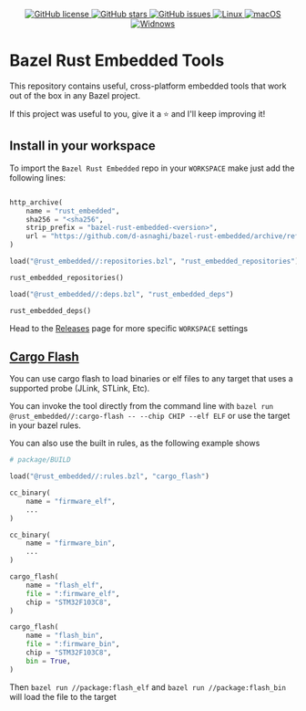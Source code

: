 <p align="center">

<a href="https://github.com/d-asnaghi/bazel-rust-embedded/blob/master/LICENSE">
    <img alt="GitHub license" src="https://img.shields.io/github/license/d-asnaghi/bazel-rust-embedded?color=success">
</a>

<a href="https://github.com/d-asnaghi/bazel-rust-embedded/stargazers">
    <img alt="GitHub stars" src="https://img.shields.io/github/stars/d-asnaghi/bazel-rust-embedded?color=success">
</a>

<a href="https://github.com/d-asnaghi/bazel-rust-embedded/issues">
    <img alt="GitHub issues" src="https://img.shields.io/github/issues/d-asnaghi/bazel-rust-embedded">
</a>

<a href="https://github.com/d-asnaghi/bazel-rust-embedded/actions">
    <img alt="Linux" src="https://github.com/d-asnaghi/bazel-rust-embedded/workflows/Linux/badge.svg">
</a>

<a href="https://github.com/d-asnaghi/bazel-rust-embedded/actions">
    <img alt="macOS" src="https://github.com/d-asnaghi/bazel-rust-embedded/workflows/macOS/badge.svg">
</a>

<a href="https://github.com/d-asnaghi/bazel-rust-embedded/actions">
    <img alt="Widnows" src="https://github.com/d-asnaghi/bazel-rust-embedded/workflows/Windows/badge.svg">
</a>

</p>

# Bazel Rust Embedded Tools

This repository contains useful, cross-platform embedded tools that work out of the box in any Bazel project.

If this project was useful to you, give it a ⭐️ and I'll keep improving it!

## Install in your workspace

To import the `Bazel Rust Embedded` repo in your `WORKSPACE` make just add the following lines:

```python

http_archive(
    name = "rust_embedded",
    sha256 = "<sha256",
    strip_prefix = "bazel-rust-embedded-<version>",
    url = "https://github.com/d-asnaghi/bazel-rust-embedded/archive/refs/tags/<version>.tar.gz",
)

load("@rust_embedded//:repositories.bzl", "rust_embedded_repositories")

rust_embedded_repositories()

load("@rust_embedded//:deps.bzl", "rust_embedded_deps")

rust_embedded_deps()

```

Head to the [Releases](https://github.com/d-asnaghi/bazel-rust-embedded/releases) page for more specific `WORKSPACE` settings

## [Cargo Flash](https://crates.io/crates/cargo-flash)

You can use cargo flash to load binaries or elf files to any target that uses a supported probe (JLink, STLink, Etc).

You can invoke the tool directly from the command line with `bazel run @rust_embedded//:cargo-flash -- --chip CHIP --elf ELF` or use the target in your bazel rules.

You can also use the built in rules, as the following example shows

```python
# package/BUILD

load("@rust_embedded//:rules.bzl", "cargo_flash")

cc_binary(
    name = "firmware_elf",
    ...
)

cc_binary(
    name = "firmware_bin",
    ...
)

cargo_flash(
    name = "flash_elf",
    file = ":firmware_elf",
    chip = "STM32F103C8",
)

cargo_flash(
    name = "flash_bin",
    file = ":firmware_bin",
    chip = "STM32F103C8",
    bin = True,
)
```

Then `bazel run //package:flash_elf` and `bazel run //package:flash_bin` will load the file to the target


